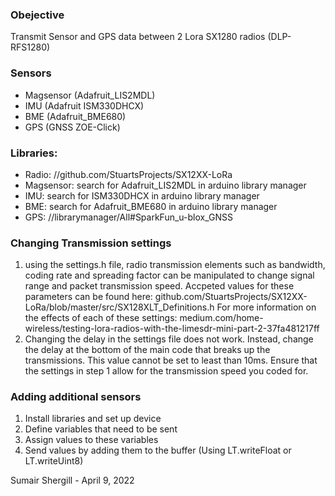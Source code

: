 ### Obejective
Transmit Sensor and GPS data between 2 Lora SX1280 radios (DLP-RFS1280)

### Sensors           
- Magsensor (Adafruit_LIS2MDL)           
- IMU (Adafruit ISM330DHCX)          
- BME (Adafruit_BME680)                
- GPS (GNSS ZOE-Click)

### Libraries:               
- Radio: //github.com/StuartsProjects/SX12XX-LoRa             
- Magsensor: search for Adafruit_LIS2MDL in arduino library manager            
- IMU: search for ISM330DHCX in arduino library manager              
- BME: search for Adafruit_BME680 in arduino library manager            
- GPS: //librarymanager/All#SparkFun_u-blox_GNSS

### Changing Transmission settings 
1. using the settings.h file, radio transmission elements such as bandwidth, coding rate and spreading factor can be manipulated to change 
    signal range and packet transmission speed. Accpeted values for these parameters can be found here: github.com/StuartsProjects/SX12XX-LoRa/blob/master/src/SX128XLT_Definitions.h
    For more information on the effects of each of these settings: medium.com/home-wireless/testing-lora-radios-with-the-limesdr-mini-part-2-37fa481217ff                                
2. Changing the delay in the settings file does not work. Instead, change the delay at the bottom of the main code that breaks up the transmissions. This value cannot be set to least than 10ms. Ensure that the settings in step 1 allow for the transmission speed you coded for. 
  
 
 ### Adding additional sensors          
1. Install libraries and set up device         
2. Define variables that need to be sent             
3. Assign values to these variables               
4. Send values by adding them to the buffer (Using LT.writeFloat or LT.writeUint8)
    
Sumair Shergill - April 9, 2022
  
